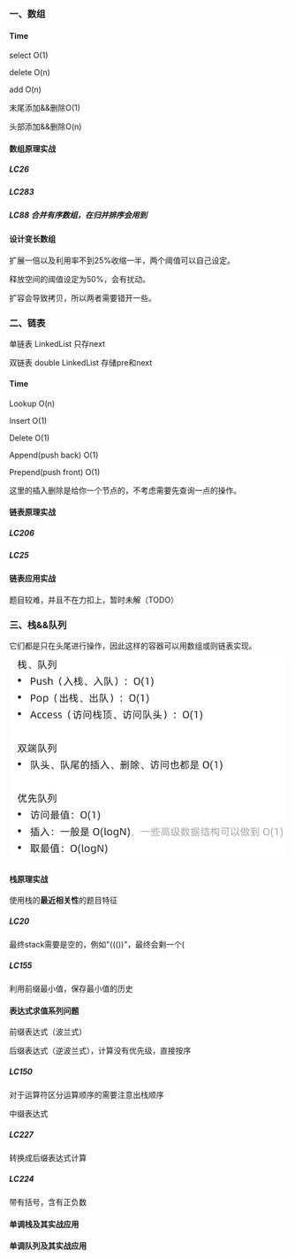 ### 一、数组

#### Time

select O(1)

delete O(n)

add O(n)

末尾添加&&删除O(1)

头部添加&&删除O(n)



#### 数组原理实战

##### LC26

##### LC283

##### LC88 合并有序数组，在归并排序会用到



#### 设计变长数组

扩展一倍以及利用率不到25%收缩一半，两个阈值可以自己设定。

释放空间的阈值设定为50%，会有扰动。

扩容会导致拷贝，所以两者需要错开一些。



### 二、链表

单链表 LinkedList 只存next

双链表 double  LinkedList 存储pre和next

#### Time

Lookup O(n)

Insert O(1)

Delete O(1)

Append(push back) O(1)

Prepend(push front) O(1)

这里的插入删除是给你一个节点的，不考虑需要先查询一点的操作。



#### 链表原理实战

##### LC206

##### LC25



#### 链表应用实战

题目较难，并且不在力扣上，暂时未解（TODO）



### 三、栈&&队列

它们都是只在头尾进行操作，因此这样的容器可以用数组或则链表实现。

![image-20211010142857438](./res/typora-user-images/image-20211010142857438.png)



#### 栈原理实战

使用栈的**最近相关性**的题目特征

##### LC20

最终stack需要是空的，例如"((())"，最终会剩一个(

##### LC155

利用前缀最小值，保存最小值的历史



#### 表达式求值系列问题

前缀表达式（波兰式）



后缀表达式（逆波兰式），计算没有优先级，直接按序

##### LC150

对于运算符区分运算顺序的需要注意出栈顺序



中缀表达式

##### LC227

转换成后缀表达式计算



##### LC224

带有括号，含有正负数



#### 单调栈及其实战应用





#### 单调队列及其实战应用







